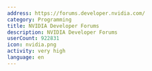 ```yaml
---
address: https://forums.developer.nvidia.com/
category: Programming
title: NVIDIA Developer Forums
description: NVIDIA Developer Forums
userCount: 922831
icon: nvidia.png
activity: very high
language: en
---
```

